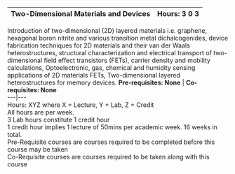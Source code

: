 **Two-Dimensional Materials and Devices** | **Hours: 3 0 3**  
---|---  
Introduction of two-dimensional (2D) layered materials i.e. graphene, hexagonal boron nitrite and various transition metal dichalcogenides, device fabrication techniques for 2D materials and their van der Waals heterostructures, structural characterization and electrical transport of two-dimensional field effect transistors (FETs), carrier density and mobility calculations, Optoelectronic, gas, chemical and humidity sensing applications of 2D materials FETs, Two-dimensional layered heterostructures for memory devices.
**Pre-requisites: None** | **Co-requisites: None**  
---|---  
Hours: XYZ where X = Lecture, Y = Lab, Z = Credit  
All hours are per week.  
3 Lab hours constitute 1 credit hour  
1 credit hour implies 1 lecture of 50mins per academic week. 16 weeks in total.  
Pre-Requisite courses are courses required to be completed before this course may be taken  
Co-Requisite courses are courses required to be taken along with this course
